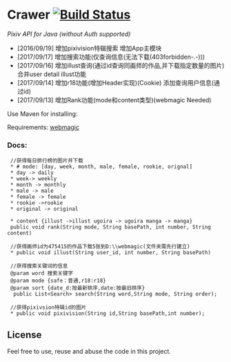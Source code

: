 Crawer [![Build Status](https:/github.com/woyumen4597/crawer)](https:/github.com/woyumen4597/crawer)
======
_Pixiv API for Java (without Auth supported)_


* [2016/09/19] 增加pixivision特辑搜索 增加App主模块
* [2017/09/17] 增加搜索功能(仅查询信息(无法下载(403forbidden-.-)))
* [2017/09/16] 增加illust查询(通过id查询同画师的作品,并下载指定数量的图片) 合并user detail illust功能
* [2017/09/14] 增加r18功能(增加Header实现)(Cookie) 添加查询用户信息(通过id)
* [2017/09/13] 增加Rank功能(mode和content类型)(webmagic Needed)

Use Maven for installing:


Requirements: [webmagic](https://webmagic.io)

### Docs:
 
 ~~~
  //获得每日排行榜的图片并下载
  * # mode: [day, week, month, male, female, rookie, orignal] 
  * day -> daily 
  * week-> weekly 
  * month -> monthly 
  * male -> male 
  * female -> female 
  * rookie ->rookie
  * original -> original
  
  * content {illust ->illust ugoira -> ugoira manga -> manga}
  public void rank(String mode, String basePath, int number, String content)
  ~~~
 
 ~~~	
  //获得画师id为475415的作品下载5张到D:\\webmagic(文件夹需先行建立)
  * public void illust(String user_id, int number, String basePath)
 ~~~

 ~~~
  //获得搜索关键词的信息
  @param word 搜索关键字
  @param mode {safe：普通,r18:r18}
  @param sort {date_d:按最新排序,date:按最旧排序}
   public List<Search> search(String word,String mode, String order);
  ~~~
 ~~~
  //获得pixivsion特辑id的图片
  * public void pixivision(String id,String basePath,int number);
~~~

## License

Feel free to use, reuse and abuse the code in this project.
